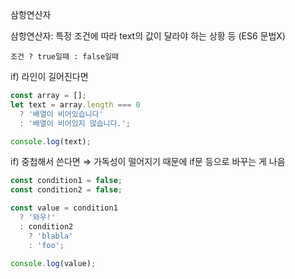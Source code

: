 삼항연산자

삼항연산자: 특정 조건에 따라 text의 값이 달라야 하는 상황 등 (ES6 문법X)

```
조건 ? true일때 : false일때
```

if) 라인이 길어진다면

```jsx
const array = [];
let text = array.length === 0 
  ? '배열이 비어있습니다' 
  : '배열이 비어있지 않습니다.';

console.log(text);
```

if) 중첩해서 쓴다면 ⇒ 가독성이 떨어지기 때문에 if문 등으로 바꾸는 게 나음

```jsx
const condition1 = false;
const condition2 = false;

const value = condition1 
  ? '와우!' 
  : condition2 
    ? 'blabla' 
    : 'foo';

console.log(value);
```